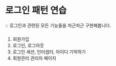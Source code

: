 # 로그인 패턴 연습

<aside>
💡 로그인과 관련된 모든 기능들을 차근차근 구현해봅니다.

</aside>

### 

1. 회원가입 
2. 로그인, 로그아웃
3. 로그인 세션, 인터셉터, 아이디 기억하기
4. 회원관리 관리자 페이지
